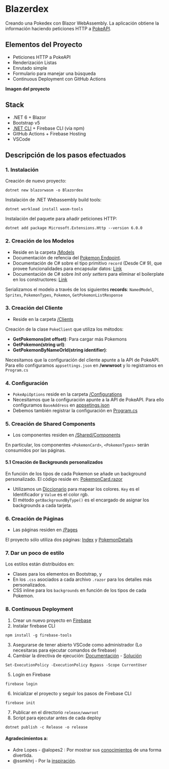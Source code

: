 # Blazerdex
 Creando una Pokedex con Blazor WebAssembly. La aplicación obtiene la información haciendo peticiones HTTP a [PokeAPI](https://pokeapi.co/).

## Elementos del Proyecto

 - Peticiones HTTP a PokeAPI
 - Renderización Listas
 - Enrutado simple
 - Formulario para manejar una búsqueda
 - Continuous Deployment con GitHub Actions

 **Imagen del proyecto**

 ## Stack
 - .NET 6 + Blazor
 - Bootstrap v5
 - [.NET CLI](https://docs.microsoft.com/en-us/dotnet/core/tools/) + Firebase CLI (vía npm)
 - GitHub Actions + Firebase Hosting
 - VSCode

 ## Descripción de los pasos efectuados

 ### 1. Instalación
 Creación de nuevo proyecto:
 ```
 dotnet new blazorwasm -o Blazordex
 ```

 Instalación de .NET Webassembly build tools:
 ```
 dotnet workload install wasm-tools
 ```

 Instalación del paquete para añadir peticiones HTTP:
 ```
 dotnet add package Microsoft.Extensions.Http --version 6.0.0
 ```

 ### 2. Creación de los Modelos

 - Reside en la carpeta [/Models](/Models/)
 - Documentación de refencia del [Pokemon Endpoint](https://pokeapi.co/docs/v2#pokemon).
 - Documentación de C# sobre el tipo primitivo `record` (Desde C# 9), que provee funcionalidades para encapsular datos: [Link](https://docs.microsoft.com/en-us/dotnet/csharp/language-reference/builtin-types/record)
 - Documentación de C# sobre *Init only setters* para eliminar el boilerplate en los constructores: [Link](https://docs.microsoft.com/en-us/dotnet/csharp/language-reference/proposals/csharp-9.0/init)

Serializamos el modelo a través de los siguientes **records**: 
 `NamedModel`, `Sprites`, `PokemonTypes`, `Pokemon`, `GetPokemonListResponse`


 ### 3. Creación del Cliente

 - Reside en la carpeta [/Clients](/Clients/)

Creación de la clase `PokeClient` que utiliza los métodos: 
  - **GetPokemons(int offset)**: Para cargar más Pokemons
  - **GetPokemon(string url)**: 
  - **GetPokemonByNameOrId(string identifier)**:

 Necesitamos que la configuración del cliente apunte a la API de PokeAPI. Para ello configuramos `appsettings.json` en **/wwwroot** y lo registramos en `Program.cs`

 ### 4. Configuración
 - `PokeApiOptions` reside en la carpeta [/Configurations](/Configurations/)
 -  Necesitamos que la configuración apunte a la API de PokeAPI. Para ello configuramos `BaseAddress` en [appsetings.json](/wwwroot/appsettings.json)
 - Debemos también registrar la configuración en [Program.cs](/Program.cs)

 ### 5. Creación de Shared Components
 - Los componentes residen en [/Shared/Components](/Shared/Components/)

 En particular, los componentes `<PokemonCard>`, `<PokemonTypes>` serán consumidos por las páginas.

 #### 5.1 Creación de Backgrounds personalizados
 En función de los tipos de cada Pokemon se añade un background personalizado. El código reside en: [PokemonCard.razor](/Shared/Components/PokemonCard.razor)
 - Utilizamos un [Diccionario](https://docs.microsoft.com/en-us/dotnet/api/system.collections.generic.dictionary-2.-ctor?view=net-6.0) para mapear los colores. `Key` es el Identificador y `Value` es el color rgb.
 - El método `getBackgroundByType()` es el encargado de asignar los backgrounds a cada tarjeta.

 ### 6. Creación de Páginas
 - Las páginas residen en [/Pages](/Pages/)

 El proyecto sólo utiliza dos páginas: [Index](/Pages/Index.razor) y [PokemonDetails](/Pages/PokemonDetails.razor)

 ### 7. Dar un poco de estilo
 Los estilos están distribuídos en:
  - Clases para los elementos en Bootstrap, y
  - En los `.css` asociados a cada archivo `.razor` para los detalles más personalizados.
  - CSS inline para los `backgrounds` en función de los tipos de cada Pokemon.

### 8. Continuous Deployment 
 1. Crear un nuevo proyecto en [Firebase](https://console.firebase.google.com/)
 2. Instalar firebase CLI
 ```
npm install -g firebase-tools
 ```
 3. Asegurarse de tener abierto VSCode como administrador (Lo necesitaras para ejecutar comandos de firebase)
 4. Cambiar la directiva de ejecución: [Documentación](https://docs.microsoft.com/es-es/powershell/module/microsoft.powershell.core/about/about_execution_policies?view=powershell-7.2) - [Solución](https://github.com/firebase/firebase-tools/issues/1627)
 ```
Set-ExecutionPolicy -ExecutionPolicy Bypass -Scope CurrentUser
 ```
 5. Login en Firebase
 ```
firebase login
 ```
 6. Inicializar el proyecto y seguir los pasos de Firebase CLI
 ```
firebase init
 ```
 7. Publicar en el directorio `release/wwwroot`
 8. Script para ejecutar antes de cada deploy
  ```
dotnet publish -c Release -o release
 ```


#### Agradecimientos a:
 - Adre Lopes - @alopes2 : Por mostrar sus [conocimientos](https://medium.com/geekculture/creating-a-pokedex-with-blazor-webassembly-677b5bcf3593) de una forma divertida.
 - @ssmkhrj - Por la [inspiración](https://ssmkhrj.github.io/Pokemon-Pokedex/).


